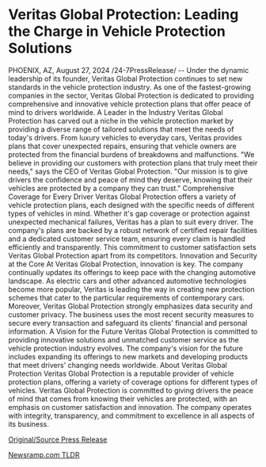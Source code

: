 # Veritas Global Protection: Leading the Charge in Vehicle Protection Solutions

PHOENIX, AZ, August 27, 2024 /24-7PressRelease/ -- Under the dynamic leadership of its founder, Veritas Global Protection continues to set new standards in the vehicle protection industry. As one of the fastest-growing companies in the sector, Veritas Global Protection is dedicated to providing comprehensive and innovative vehicle protection plans that offer peace of mind to drivers worldwide.  A Leader in the Industry  Veritas Global Protection has carved out a niche in the vehicle protection market by providing a diverse range of tailored solutions that meet the needs of today's drivers. From luxury vehicles to everyday cars, Veritas provides plans that cover unexpected repairs, ensuring that vehicle owners are protected from the financial burdens of breakdowns and malfunctions.  "We believe in providing our customers with protection plans that truly meet their needs," says the CEO of Veritas Global Protection. "Our mission is to give drivers the confidence and peace of mind they deserve, knowing that their vehicles are protected by a company they can trust."  Comprehensive Coverage for Every Driver  Veritas Global Protection offers a variety of vehicle protection plans, each designed with the specific needs of different types of vehicles in mind. Whether it's gap coverage or protection against unexpected mechanical failures, Veritas has a plan to suit every driver.  The company's plans are backed by a robust network of certified repair facilities and a dedicated customer service team, ensuring every claim is handled efficiently and transparently. This commitment to customer satisfaction sets Veritas Global Protection apart from its competitors.  Innovation and Security at the Core  At Veritas Global Protection, innovation is key. The company continually updates its offerings to keep pace with the changing automotive landscape. As electric cars and other advanced automotive technologies become more popular, Veritas is leading the way in creating new protection schemes that cater to the particular requirements of contemporary cars.  Moreover, Veritas Global Protection strongly emphasizes data security and customer privacy. The business uses the most recent security measures to secure every transaction and safeguard its clients' financial and personal information.  A Vision for the Future  Veritas Global Protection is committed to providing innovative solutions and unmatched customer service as the vehicle protection industry evolves. The company's vision for the future includes expanding its offerings to new markets and developing products that meet drivers' changing needs worldwide.  About Veritas Global Protection  Veritas Global Protection is a reputable provider of vehicle protection plans, offering a variety of coverage options for different types of vehicles. Veritas Global Protection is committed to giving drivers the peace of mind that comes from knowing their vehicles are protected, with an emphasis on customer satisfaction and innovation. The company operates with integrity, transparency, and commitment to excellence in all aspects of its business. 

[Original/Source Press Release](https://www.24-7pressrelease.com/press-release/513788/veritas-global-protection-leading-the-charge-in-vehicle-protection-solutions) 

[Newsramp.com TLDR](https://newsramp.com/None) 